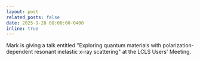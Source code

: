 ```yaml
---
layout: post
related_posts: false
date: 2025-9-28 08:00:00-0400
inline: true
---
```


Mark is giving a talk entitled "Exploring quantum materials with polarization-dependent resonant inelastic x-ray scattering" at the LCLS Users' Meeting.